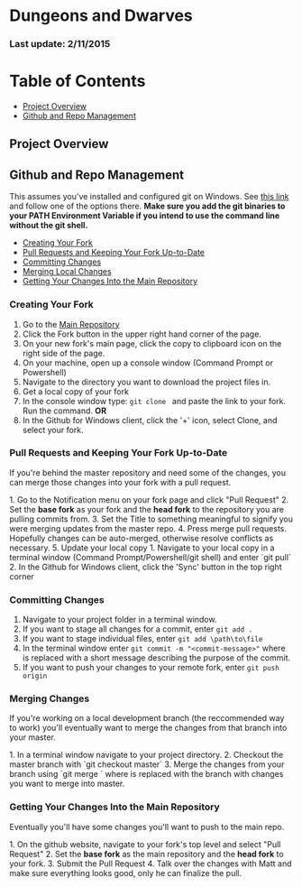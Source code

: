 # Dungeons and Dwarves
### Last update: 2/11/2015

# Table of Contents
* [Project Overview](#overview)
* [Github and Repo Management](#github-rules)

## <a name="overview"></a>Project Overview

## <a name="github-rules"></a>Github and Repo Management
This assumes you've installed and configured git on Windows.  See [this link](http://git-scm.com/book/en/v2/Getting-Started-Installing-Git#Installing-on-Windows) and follow one of the options there.  <b>Make sure you add the git binaries to your PATH Environment Variable if you intend to use the command line without the git shell.</b>
* [Creating Your Fork](#github-fork)
* [Pull Requests and Keeping Your Fork Up-to-Date](#github-pull)
* [Committing Changes](#github-commit)
* [Merging Local Changes](#github-merge)
* [Getting Your Changes Into the Main Repository](#github-contribute)

### <a name="github-fork"></a>Creating Your Fork
1. Go to the [Main Repository](https://github.com/MysteryPoo/SchoolPrototype)
2. Click the Fork button in the upper right hand corner of the page.
3. On your new fork's main page, click the copy to clipboard icon on the right side of the page.
4. On your machine, open up a console window (Command Prompt or Powershell)
5. Navigate to the directory you want to download the project files in.
6. Get a local copy of your fork
  1. In the console window type: `git clone ` and paste the link to your fork.  Run the command. <b> OR </b>
  2. In the Github for Windows client, click the '+' icon, select Clone, and select your fork.
  
### <a name="github-pull"></a>Pull Requests and Keeping Your Fork Up-to-Date
<p>If you're behind the master repository and need some of the changes, you can merge those changes into your fork with a pull request.</p>
1. Go to the Notification menu on your fork page and click "Pull Request"
2. Set the <b>base fork</b> as your fork and the <b>head fork</b> to the repository you are pulling commits from.
3. Set the Title to something meaningful to signify you were merging updates from the master repo.
4. Press merge pull requests.  Hopefully changes can be auto-merged, otherwise resolve conflicts as necessary.
5. Update your local copy
  1. Navigate to your local copy in a terminal window (Command Prompt/Powershell/git shell) and enter `git pull`
  2. In the Github for Windows client, click the 'Sync' button in the top right corner
  
### <a name="github-commit"></a>Committing Changes
1. Navigate to your project folder in a terminal window.
2. If you want to stage all changes for a commit, enter `git add .`
3. If you want to stage individual files, enter `git add \path\to\file`
4. In the terminal window enter `git commit -m "<commit-message>"` where <commit-message> is replaced with a short message describing the purpose of the commit.
5. If you want to push your changes to your remote fork, enter `git push origin`

### <a name="github-merge"></a>Merging Changes
<p>If you're working on a local development branch (the reccommended way to work) you'll eventually want to merge the changes from that branch into your master.</p>
1. In a terminal window navigate to your project directory.
2. Checkout the master branch with `git checkout master`
3. Merge the changes from your branch using `git merge <branch-name>` where <branch-name> is replaced with the branch with changes you want to merge into master.

### <a name="github-contribute"></a>Getting Your Changes Into the Main Repository
<p> Eventually you'll have some changes you'll want to push to the main repo. </p>
1. On the github website, navigate to your fork's top level and select "Pull Request"
2. Set the <b>base fork</b> as the main repository and the <b>head fork</b> to your fork.
3. Submit the Pull Request
4. Talk over the changes with Matt and make sure everything looks good, only he can finalize the pull.

